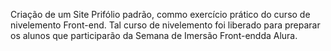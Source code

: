 Criação de um Site Prifólio padrão, commo exercício prático do curso de nivelemento Front-end. Tal curso de nivelemento foi liberado para preparar os alunos que participarão da Semana de Imersão Front-endda Alura.
